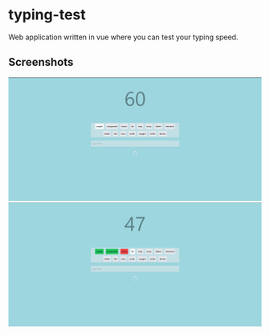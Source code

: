 # typing-test

Web application written in vue where you can test your typing speed.

## Screenshots

![ss](https://raw.githubusercontent.com/Gosmacx/typing-test/master/screenshots/ss1.png)
![ss](https://raw.githubusercontent.com/Gosmacx/typing-test/master/screenshots/ss2.png)


